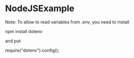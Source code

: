# NodeJSExample

Note:
To allow to read variables from .env, you need to install

npm install dotenv

and put

require("dotenv").config();
